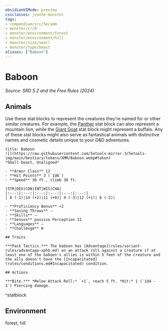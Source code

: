 ```yaml
---
obsidianUIMode: preview
cssclasses: json5e-monster
tags:
- compendium/src/5e/xmm
- monster/cr/0
- monster/environment/forest
- monster/environment/hill
- monster/size/small
- monster/type/beast
aliases: ["Baboon"]
---
```

# Baboon
*Source: SRD 5.2 and the Free Rules (2024)*  

## Animals

Use these stat blocks to represent the creatures they're named for or other similar creatures. For example, the [Panther](compendium/bestiary/beast/panther-xmm.md) stat block can also represent a mountain lion, while the [Giant Goat](compendium/bestiary/beast/giant-goat-xmm.md) stat block might represent a buffalo. Any of these stat blocks might also serve as fantastical animals with distinctive names and cosmetic details unique to your D&D adventures.

```ad-statblock
title: Baboon
![](https://raw.githubusercontent.com/5etools-mirror-3/5etools-img/main/bestiary/tokens/XMM/Baboon.webp#token)
*Small beast, Unaligned*

- **Armor Class** 12
- **Hit Points** 3 (`1d6`)
- **Speed** 30 ft., climb 30 ft.

|STR|DEX|CON|INT|WIS|CHA|
|:---:|:---:|:---:|:---:|:---:|:---:|
| 8 (-1)|14 (+2)|11 (+0)| 4 (-3)|12 (+1)| 6 (-2)|

- **Proficiency Bonus** +2
- **Saving Throws** ⏤
- **Skills** ⏤
- **Senses** passive Perception 11
- **Languages** —
- **Challenge** 0

## Traits

***Pack Tactics.*** The baboon has [Advantage](rules/variant-rules/advantage-xphb.md) on an attack roll against a creature if at least one of the baboon's allies is within 5 feet of the creature and the ally doesn't have the [Incapacitated](rules/conditions.md#Incapacitated) condition.

## Actions

***Bite.*** *Melee Attack Roll:* `+1`, reach 5 ft. *Hit:* 1 (`1d4 - 1`) Piercing damage.
```
^statblock

## Environment

forest, hill